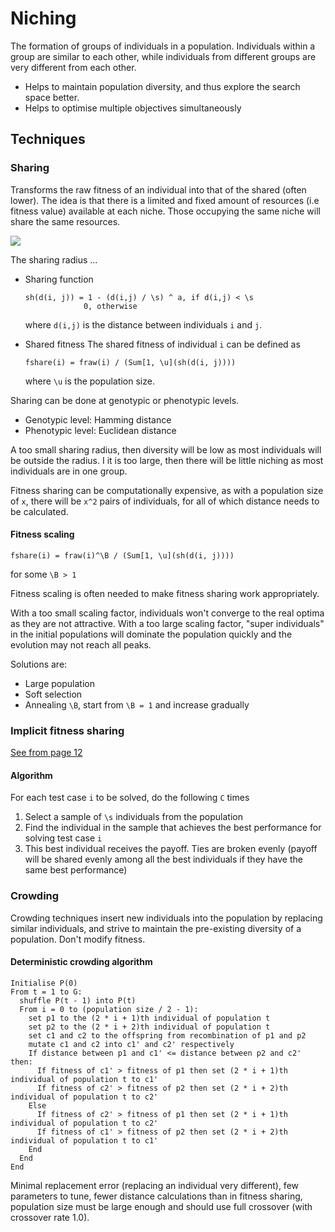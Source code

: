 # Niching
The formation of groups of individuals in a population. Individuals within a group are similar to each other, while individuals from different groups are very different from each other.

* Helps to maintain population diversity, and thus explore the search space better.
* Helps to optimise multiple objectives simultaneously

## Techniques

### Sharing
Transforms the raw fitness of an individual into that of the shared (often lower). The idea is that there is a limited and fixed amount of resources (i.e fitness value) available at each niche. Those occupying the same niche will share the same resources.

[![](https://img.youtube.com/vi/4pdiAneMMhU/0.jpg)](https://www.youtube.com/watch?v=4pdiAneMMhU)

The sharing radius ...

* Sharing function
  ```
  sh(d(i, j)) = 1 - (d(i,j) / \s) ^ a, if d(i,j) < \s
               0, otherwise
  ```

  where `d(i,j)` is the distance between individuals `i` and `j`.
* Shared fitness
  The shared fitness of individual `i` can be defined as
  ```
  fshare(i) = fraw(i) / (Sum[1, \u](sh(d(i, j))))
  ```
  where `\u` is the population size.

Sharing can be done at genotypic or phenotypic levels.
* Genotypic level: Hamming distance
* Phenotypic level: Euclidean distance

A too small sharing radius, then diversity will be low as most individuals will be outside the radius. I it is too large, then there will be little niching as most individuals are in one group.

Fitness sharing can be computationally expensive, as with a population size of `x`, there will be `x^2` pairs of individuals, for all of which distance needs to be calculated.

#### Fitness scaling

```
fshare(i) = fraw(i)^\B / (Sum[1, \u](sh(d(i, j))))
```
for some `\B > 1`

Fitness scaling is often needed to make fitness sharing work appropriately.

With a too small scaling factor, individuals won't converge to the real optima as they are not attractive. With a too large scaling factor, "super individuals" in the initial populations will dominate the population quickly and the evolution may not reach all peaks.

Solutions are:
* Large population
* Soft selection
* Annealing `\B`, start from `\B = 1` and increase gradually

### Implicit fitness sharing
[See from page 12](https://canvas.bham.ac.uk/courses/27617/files/4947578?module_item_id=865921)

#### Algorithm
For each test case `i` to be solved, do the following `C` times
1. Select a sample of `\s` individuals from the population
2. Find the individual in the sample that achieves the best performance for solving test case `i`
3. This best individual receives the payoff. Ties are broken evenly (payoff will be shared evenly among all the best individuals if they have the same best performance)

### Crowding
Crowding techniques insert new individuals into the population by replacing similar individuals, and strive to maintain the pre-existing diversity of a population. Don't modify fitness.

#### Deterministic crowding algorithm
```
Initialise P(0)
From t = 1 to G:
  shuffle P(t - 1) into P(t)
  From i = 0 to (population size / 2 - 1):
    set p1 to the (2 * i + 1)th individual of population t
    set p2 to the (2 * i + 2)th individual of population t
    set c1 and c2 to the offspring from recombination of p1 and p2
    mutate c1 and c2 into c1' and c2' respectively
    If distance between p1 and c1' <= distance between p2 and c2' then:
      If fitness of c1' > fitness of p1 then set (2 * i + 1)th individual of population t to c1'
      If fitness of c2' > fitness of p2 then set (2 * i + 2)th individual of population t to c2'
    Else
      If fitness of c2' > fitness of p1 then set (2 * i + 1)th individual of population t to c2'
      If fitness of c1' > fitness of p2 then set (2 * i + 2)th individual of population t to c1'
    End
  End
End
```

Minimal replacement error (replacing an individual very different), few parameters to tune, fewer distance calculations than in fitness sharing, population size must be large enough and should use full crossover (with crossover rate 1.0).
